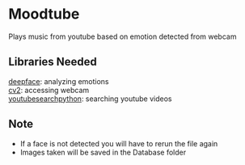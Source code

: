 # Moodtube
Plays music from youtube based on emotion detected from webcam

## Libraries Needed
[deepface](https://pypi.org/project/deepface/): analyzing emotions   
[cv2](https://pypi.org/project/opencv-python/): accessing webcam  
[youtubesearchpython](https://pypi.org/project/youtube-search-python/): searching youtube videos  

## Note
- If a face is not detected you will have to rerun the file again  
- Images taken will be saved in the Database folder
